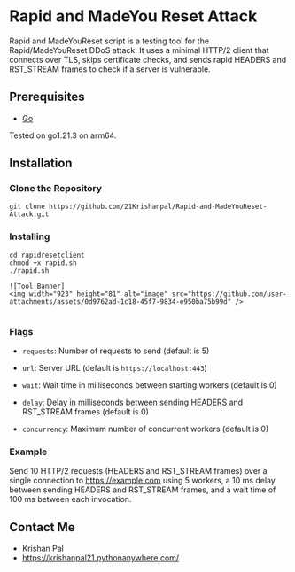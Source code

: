 # Rapid and MadeYou Reset Attack

Rapid and MadeYouReset script is a testing tool for the Rapid/MadeYouReset DDoS attack. It uses a minimal HTTP/2 client that connects over TLS, skips certificate checks, and sends rapid HEADERS and RST_STREAM frames to check if a server is vulnerable. 

## Prerequisites

- [Go](https://golang.org/dl/)

Tested on go1.21.3 on arm64.  

## Installation

### Clone the Repository

```
git clone https://github.com/21Krishanpal/Rapid-and-MadeYouReset-Attack.git
```

### Installing

```
cd rapidresetclient
chmod +x rapid.sh
./rapid.sh

![Tool Banner]
<img width="923" height="81" alt="image" src="https://github.com/user-attachments/assets/0d9762ad-1c18-45f7-9834-e950ba75b99d" />


```

### Flags

- `requests`: Number of requests to send (default is 5)

- `url`: Server URL (default is `https://localhost:443`)

- `wait`: Wait time in milliseconds between starting workers (default is 0)

- `delay`: Delay in milliseconds between sending HEADERS and RST_STREAM frames (default is 0)

- `concurrency`: Maximum number of concurrent workers (default is 0)

### Example

Send 10 HTTP/2 requests (HEADERS and RST_STREAM frames) over a single connection to https://example.com using 5 workers, a 10 ms delay between sending HEADERS and RST_STREAM frames, and a wait time of 100 ms between each invocation.

## Contact Me

-  Krishan Pal
-  https://krishanpal21.pythonanywhere.com/



